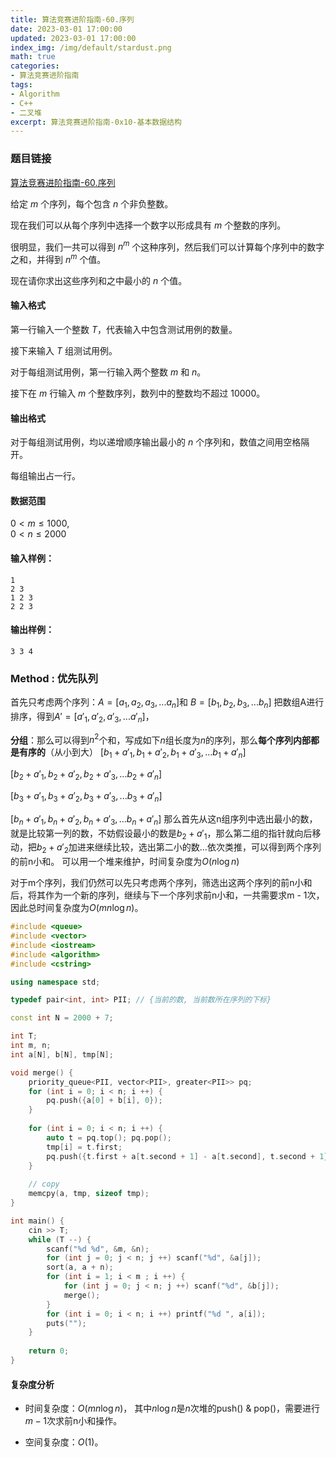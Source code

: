 ```yaml
---
title: 算法竞赛进阶指南-60.序列
date: 2023-03-01 17:00:00
updated: 2023-03-01 17:00:00
index_img: /img/default/stardust.png
math: true
categories:
- 算法竞赛进阶指南
tags: 
- Algorithm
- C++
- 二叉堆
excerpt: 算法竞赛进阶指南-0x10-基本数据结构
---
```


### 题目链接

 [算法竞赛进阶指南-60.序列](https://www.acwing.com/problem/content/148/)

给定 $m$ 个序列，每个包含 $n$ 个非负整数。

现在我们可以从每个序列中选择一个数字以形成具有 $m$ 个整数的序列。

很明显，我们一共可以得到 $n^m$ 个这种序列，然后我们可以计算每个序列中的数字之和，并得到 $n^m$ 个值。

现在请你求出这些序列和之中最小的 $n$ 个值。

#### 输入格式

第一行输入一个整数 $T$，代表输入中包含测试用例的数量。

接下来输入 $T$ 组测试用例。

对于每组测试用例，第一行输入两个整数 $m$ 和 $n$。

接下在 $m$ 行输入 $m$ 个整数序列，数列中的整数均不超过 $10000$。

#### 输出格式

对于每组测试用例，均以递增顺序输出最小的 $n$ 个序列和，数值之间用空格隔开。

每组输出占一行。

#### 数据范围

$0 < m \le 1000$,  
$0 < n \le 2000$

#### 输入样例：

```
1
2 3
1 2 3
2 2 3
```

#### 输出样例：

```
3 3 4
```

### Method : 优先队列

首先只考虑两个序列：$A = [a_1, a_2, a_3, ... a_n]$和 $B = [b_1, b_2, b_3, ... b_n]$
把数组A进行排序，得到$A' = [a'_1, a'_2, a'_3, ... a'_n]$，

**分组**：那么可以得到$n^2$个和，写成如下$n$组长度为$n$的序列，那么**每个序列内部都是有序的**（从小到大）
$[b_1 + a'_1, b_1 + a'_2, b_1 + a'_3, ... b_1 + a'_n]$

$[b_2 + a'_1, b_2 + a'_2, b_2 + a'_3, ... b_2 + a'_n]$

$[b_3 + a'_1, b_3 + a'_2, b_3 + a'_3, ... b_3 + a'_n]$

$[b_n + a'_1, b_n + a'_2, b_n + a'_3, ... b_n + a'_n]$
那么首先从这n组序列中选出最小的数，就是比较第一列的数，不妨假设最小的数是$b_2 + a'_1$，那么第二组的指针就向后移动，把$b_2 + a'_2$加进来继续比较，选出第二小的数...依次类推，可以得到两个序列的前n小和。
可以用一个堆来维护，时间复杂度为$O(n \log n)$

对于m个序列，我们仍然可以先只考虑两个序列，筛选出这两个序列的前n小和后，将其作为一个新的序列，继续与下一个序列求前n小和，一共需要求m - 1次，因此总时间复杂度为$O(mn \log n)$。

```c++
#include <queue>
#include <vector>
#include <iostream>
#include <algorithm>
#include <cstring>

using namespace std;

typedef pair<int, int> PII; // {当前的数, 当前数所在序列的下标}

const int N = 2000 + 7;

int T;
int m, n;
int a[N], b[N], tmp[N];

void merge() {
    priority_queue<PII, vector<PII>, greater<PII>> pq;
    for (int i = 0; i < n; i ++) {
        pq.push({a[0] + b[i], 0});
    }
    
    for (int i = 0; i < n; i ++) {
        auto t = pq.top(); pq.pop();
        tmp[i] = t.first;
        pq.push({t.first + a[t.second + 1] - a[t.second], t.second + 1});
    }
    
    // copy
    memcpy(a, tmp, sizeof tmp);
}

int main() {
    cin >> T;
    while (T --) {
        scanf("%d %d", &m, &n);
        for (int j = 0; j < n; j ++) scanf("%d", &a[j]);
        sort(a, a + n);
        for (int i = 1; i < m ; i ++) {
            for (int j = 0; j < n; j ++) scanf("%d", &b[j]);
            merge();
        }
        for (int i = 0; i < n; i ++) printf("%d ", a[i]);
        puts("");
    }
    
    return 0;
}
```

#### 复杂度分析

- 时间复杂度：${O(mn\log n)}$， 其中$n\log n$是$n$次堆的push() & pop()，需要进行$m - 1$次求前n小和操作。

- 空间复杂度：${O(1)}$。